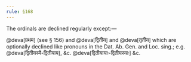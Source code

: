 ```yaml
---
rule: §168
---
```


The ordinals are declined regularly except:—

@deva[प्रथम] (see § 156) and @deva[द्वितीय] and @deva[तृतीय] which are optionally declined like pronouns in the Dat. Ab. Gen. and Loc. sing.;
e.g. @deva[द्वितीयस्मै-द्वितीयाय], &c. @deva[द्वितीयायाः-द्वितीयस्याः] &c.